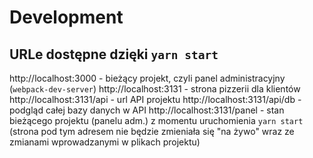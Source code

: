 # Development

## URLe dostępne dzięki `yarn start`

http://localhost:3000 - bieżący projekt, czyli panel administracyjny (`webpack-dev-server`)
http://localhost:3131 - strona pizzerii dla klientów
http://localhost:3131/api - url API projektu
http://localhost:3131/api/db - podgląd całej bazy danych w API
http://localhost:3131/panel - stan bieżącego projektu (panelu adm.) z momentu uruchomienia `yarn start` (strona pod tym adresem nie będzie zmieniała się "na żywo" wraz ze zmianami wprowadzanymi w plikach projektu)
